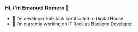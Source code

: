 ### Hi, i'm Emanuel Romero 👋

- 🌱 I’m developer Fullstack certificated in Digital House.
- 🔭 I’m currently working on IT Rock as Backend Developer.
<!--
**ema14bdt/ema14bdt** is a ✨ _special_ ✨ repository because its `README.md` (this file) appears on your GitHub profile.
- 👯 I’m looking to collaborate on ...
- 🤔 I’m looking for help with ...
- 💬 Ask me about ...
- 📫 How to reach me: ...
- 😄 Pronouns: ...
- ⚡ Fun fact: ...
Here are some ideas to get you started:
-->


